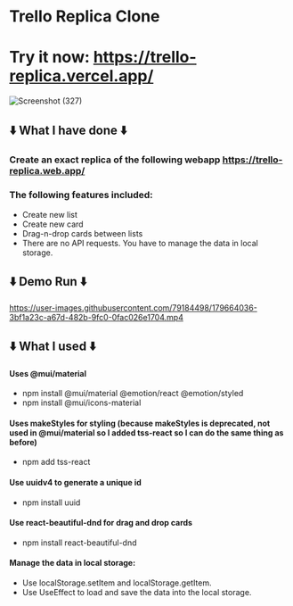 # Trello Replica Clone

# Try it now: https://trello-replica.vercel.app/

![Screenshot (327)](https://user-images.githubusercontent.com/79184498/179663524-83a0713d-1260-4a78-840d-9d94fc6f9041.png)

## ⬇️ What I have done ⬇️
### Create an exact replica of the following webapp https://trello-replica.web.app/
### The following features included:
- Create new list
- Create new card
- Drag-n-drop cards between lists
- There are no API requests. You have to manage the data in local storage.

## ⬇️ Demo Run ⬇️ 
https://user-images.githubusercontent.com/79184498/179664036-3bf1a23c-a67d-482b-9fc0-0fac026e1704.mp4



## ⬇️ What I used ⬇️

#### Uses @mui/material
- npm install @mui/material @emotion/react @emotion/styled
- npm install @mui/icons-material

#### Uses makeStyles for styling (because makeStyles is deprecated, not used in @mui/material so I added tss-react so I can do the same thing as before)
- npm add tss-react

#### Use uuidv4 to generate a unique id
- npm install uuid

#### Use react-beautiful-dnd for drag and drop cards
- npm install react-beautiful-dnd

#### Manage the data in local storage:
- Use localStorage.setItem and localStorage.getItem.
- Use UseEffect to load and save the data into the local storage.
